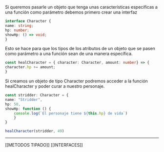 Si queremos pasarle un objeto que tenga unas características específicas a una función como parámetro debemos primero crear una interfaz
```typescript
interface Character {
name: string;
hp: number;
showHp: () => void;
}
```

Esto se hace para que los tipos de los atributos de un objeto que se pasen como parámetro a una función sean de una manera específica.
```typescript
const healCharacter = { character: Character, amount: number} => {
character.hp += amount;
}
```

Si creamos un objeto de tipo Character podremos acceder a la función healCharacter y poder curar a nuestro personaje.

```typescript
const stridder: Character = {
name: "Stridder",
hp: 50,
showHp: function () {
	console.log(`El personaje tiene ${this.hp} de vida`)
	}
}

healCharacter(stridder, 49)
```
---
[[METODOS TIPADO]]
[[INTERFACES]]